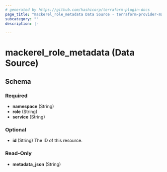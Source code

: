 ```yaml
---
# generated by https://github.com/hashicorp/terraform-plugin-docs
page_title: "mackerel_role_metadata Data Source - terraform-provider-mackerel"
subcategory: ""
description: |-
  
---
```


# mackerel_role_metadata (Data Source)





<!-- schema generated by tfplugindocs -->
## Schema

### Required

- **namespace** (String)
- **role** (String)
- **service** (String)

### Optional

- **id** (String) The ID of this resource.

### Read-Only

- **metadata_json** (String)


